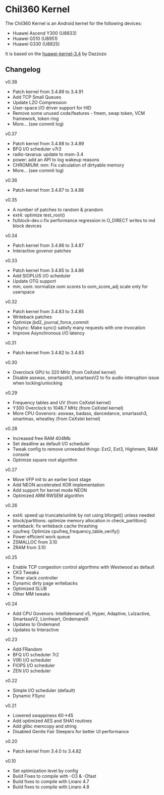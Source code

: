  
Chil360 Kernel
==============

The Chil360 Kernel is an Android kernel for the following devices:
* Huawei Ascend Y300 (U8833)
* Huawei G510 (U8951)
* Huawei G330 (U8825)

It is based on the [huawei-kernel-3.4] by Dazzozo

Changelog
---------
v0.38
* Patch kernel from 3.4.89 to 3.4.91
* Add TCP Small Queues
* Update LZO Compression
* User-space I/O driver support for HID
* Remove some unused code/features - fmem, swap token, VCM framework, token ring
* More... (see commit log)

v0.37
* Patch kernel from 3.4.88 to 3.4.89
* BFQ I/O scheduler v7r3
* radio-tavarua: update to msm-3.4
* power: add an API to log wakeup reasons
* CHROMIUM: mm: Fix calculation of dirtyable memory
* More... (see commit log)

v0.36
* Patch kernel from 3.4.87 to 3.4.88

v0.35
* A number of patches to random & prandom
* ext4: optimize test_root()
* fs/block-dev.c:fix performance regression in O_DIRECT writes to md block devices

v0.34
* Patch kernel from 3.4.86 to 3.4.87
* Interactive govenor patches

v0.33
* Patch kernel from 3.4.85 to 3.4.86
* Add SIOPLUS I/O scheduler
* Update OTG support
* mm, oom: normalize oom scores to oom_score_adj scale only for userspace

v0.32
* Patch kernel from 3.4.83 to 3.4.85
* Writeback patches
* Optimize jbd2_journal_force_commit
* fs/sync: Make sync() satisfy many requests with one invocation
* Improve Asynchronous I/O latency

v0.31
* Patch kernel from 3.4.82 to 3.4.83

v0.30
* Overclock GPU to 320 MHz (from CeXstel kernel)
* Disable asswax, smartassh3, smartassV2 to fix audio interuption issue when locking/unlocking

v0.29
* Frequency tables and UV (from CeXstel kernel)
* Y300 Overclock to 1046.7 MHz (from CeXstel kernel)
* More CPU Govenors: asswax, badass, dancedance, smartassh3, smartmax, wheatley (from CeXstel kernel)

v0.28
* Increased free RAM 404Mb
* Set deadline as default I/O scheduler 
* Tweak config to remove unneeded things: Ext2, Ext3, Highmem, RAM console
* Optimize square root algorithm

v0.27
* Move VFP init to an earlier boot stage
* Add NEON accelerated XOR implementation
* Add support for kernel mode NEON
* Optimized ARM RWSEM algorithm

v0.26
* ext4: speed up truncate/unlink by not using bforget() unless needed
* block/partitions: optimize memory allocation in check_partition()
* writeback: fix writeback cache thrashing
* cpufreq: Optimize cpufreq_frequency_table_verify()
* Power efficient work queue
* ZSMALLOC  from 3.10
* ZRAM from 3.10

v0.25
* Enable TCP congestion control algorthms with Westwood as default
* CK3 Tweaks
* Timer slack controller
* Dynamic dirty page writebacks
* Optimized SLUB
* Other MM tweaks

v0.24
* Add CPU Govenors: Intellidemand v5, Hyper, Adaptive, Lulzactive, SmartassV2, Lionheart, OndemandX
* Updates to Ondemand
* Updates to Interactive

v0.23
* Add FRandom
* BFQ I/O scheduler 7r2
* V(R) I/O scheduler
* FIOPS I/O scheduler
* ZEN I/O scheduler

v0.22
* Simple I/O scheduler (default)
* Dynamic FSync

v0.21
* Lowered swappiness 60->45
* Add optimized AES and SHA1 routines
* Add glibc memcopy and string
* Disabled Gentle Fair Sleepers for better UI performance 

v0.20
* Patch kernel from 3.4.0 to 3.4.82

v0.10
* Set optimization level by config
* Build Fixes to compile with -O3 & -Ofast
* Build fixes to compile with Linaro 4.7
* Build fixes to compile with Linaro 4.8

[huawei-kernel-3.4]:https://github.com/Dazzozo/huawei-kernel-3.4
